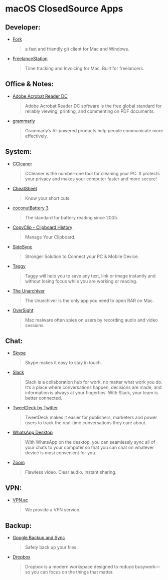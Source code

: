 # macOS ClosedSource Apps

## Developer:

- [Fork](https://git-fork.com)
  > a fast and friendly git client for Mac and Windows.
- [FreelanceStation](https://ds9soft.com)
  > Time tracking and Invoicing for Mac. Built for freelancers.

## Office & Notes:

- [Adobe Acrobat Reader DC](https://get.adobe.com/reader)
  > Adobe Acrobat Reader DC software is the free global standard for reliably viewing, printing, and commenting on PDF documents.
- [grammarly](https://www.grammarly.com)
  > Grammarly’s AI-powered products help people communicate more effectively.

## System:

- [CCleaner](https://www.ccleaner.com)
  > CCleaner is the number-one tool for cleaning your PC. It protects your privacy and makes your computer faster and more secure!
- [CheatSheet](https://www.mediaatelier.com/CheatSheet)
  > Know your short cuts.
- [coconutBattery 3](https://www.coconut-flavour.com/coconutbattery)
  > The standard for battery reading since 2005.
- [CopyClip - Clipboard History](https://itunes.apple.com/ca/app/copyclip-clipboard-history/id595191960)
  > Manage Your Clipboard.
- [SideSync](https://www.samsung.com/us/sidesync)
  > Stronger Solution to Connect your PC & Mobile Device.
- [Taggy](https://taggy.pro)
  > Taggy will help you to save any text, link or image instantly and without losing focus while you are working or reading.
- [The Unarchiver](https://theunarchiver.com)
  > The Unarchiver is the only app you need to open RAR on Mac.
- [OverSight](https://objective-see.com/products/oversight.html)
  > Mac malware often spies on users by recording audio and video sessions.

## Chat:

- [Skype](https://www.skype.com)
  > Skype makes it easy to stay in touch.
- [Slack](https://slack.com)
  > Slack is a collaboration hub for work, no matter what work you do. It’s a place where conversations happen, decisions are made, and information is always at your fingertips. With Slack, your team is better connected.
- [TweetDeck by Twitter](https://itunes.apple.com/ca/app/tweetdeck-by-twitter/id485812721)
  > TweetDeck makes it easier for publishers, marketers and power users to track the real-time conversations they care about.
- [WhatsApp Desktop](https://itunes.apple.com/us/app/whatsapp-desktop/id1147396723)
  > With WhatsApp on the desktop, you can seamlessly sync all of your chats to your computer so that you can chat on whatever device is most convenient for you.
- [Zoom](https://zoom.us)
  > Flawless video. Clear audio. Instant sharing.

## VPN:

- [VPN.ac](https://vpn.ac)
  > We provide a VPN service.

## Backup:

- [Google Backup and Sync](https://www.google.com/drive/download/backup-and-sync)
  > Safely back up your files.
- [Dropbox](https://www.dropbox.com)
  > Dropbox is a modern workspace designed to reduce busywork—so you can focus on the things that matter.
